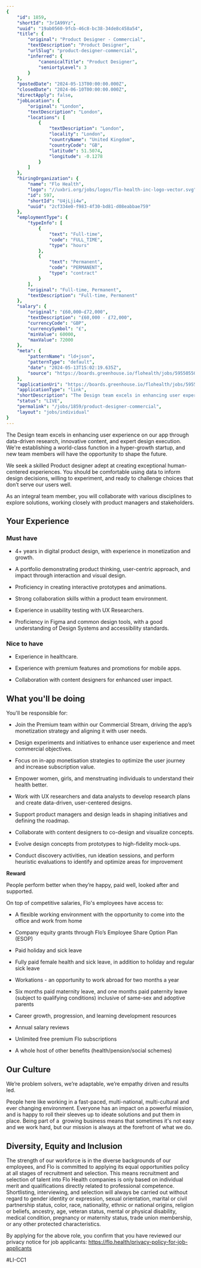 ```yaml
---
{
	"id": 1859,
	"shortId": "3rIA99Yz",
	"uuid": "19ab0560-9fcb-46c8-bc38-34de8c458a54",
	"title": {
		"original": "Product Designer - Commercial",
		"textDescription": "Product Designer",
		"urlSlug": "product-designer-commercial",
		"inferred": {
			"canonicalTitle": "Product Designer",
			"seniortyLevel": 3
		}
	},
	"postedDate": "2024-05-13T00:00:00.000Z",
	"closedDate": "2024-06-10T00:00:00.000Z",
	"directApply": false,
	"jobLocation": {
		"original": "London",
		"textDescription": "London",
		"locations": [
			{
				"textDescription": "London",
				"locality": "London",
				"countryName": "United Kingdom",
				"countryCode": "GB",
				"latitude": 51.5074,
				"longitude": -0.1278
			}
		]
	},
	"hiringOrganization": {
		"name": "Flo Health",
		"logo": "//uxbri.org/jobs/logos/flo-health-inc-logo-vector.svg",
		"id": 597,
		"shortId": "U4jLji4w",
		"uuid": "2cf334e0-f983-4f30-bd81-d08eabbae759"
	},
	"employmentType": {
		"typeInfo": [
			{
				"text": "Full-time",
				"code": "FULL_TIME",
				"type": "hours"
			},
			{
				"text": "Permanent",
				"code": "PERMANENT",
				"type": "contract"
			}
		],
		"original": "Full-time, Permanent",
		"textDescription": "Full-time, Permanent"
	},
	"salary": {
		"original": "£60,000—£72,000",
		"textDescription": "£60,000 - £72,000",
		"currencyCode": "GBP",
		"currencySymbol": "£",
		"minValue": 60000,
		"maxValue": 72000
	},
	"meta": {
		"patternName": "ld+json",
		"patternType": "default",
		"date": "2024-05-13T15:02:19.635Z",
		"source": "https://boards.greenhouse.io/flohealth/jobs/5955055003?gh_jid=5955055003"
	},
	"applicationUri": "https://boards.greenhouse.io/flohealth/jobs/5955055003?gh_jid=5955055003",
	"applicationType": "link",
	"shortDescription": "The Design team excels in enhancing user experience on our app through data-driven- research, innovative content, and expert design execution. We're' establishing a world-class- function in a",
	"status": "LIVE",
	"permalink": "/jobs/1859/product-designer-commercial",
	"layout": "jobs/individual"
}
---
```

<p>The Design team excels in enhancing user experience on our app through data-driven research, innovative content, and expert design execution. We're establishing a world-class function in a hyper-growth startup, and new team members will have the opportunity to shape the future.</p><p>We seek a skilled Product designer adept at creating exceptional human-centered experiences. You should be comfortable using data to inform design decisions, willing to experiment, and ready to challenge choices that don’t serve our users well.</p><p>As an integral team member, you will collaborate with various disciplines to explore solutions, working closely with product managers and stakeholders.</p><h2>Your Experience</h2><h3>Must have</h3><ul><li><p>4+ years in digital product design, with experience in monetization and growth.</p></li><li><p>A portfolio demonstrating product thinking, user-centric approach, and impact through interaction and visual design.</p></li><li><p>Proficiency in creating interactive prototypes and animations.</p></li><li><p>Strong collaboration skills within a product team environment.</p></li><li><p>Experience in usability testing with UX Researchers.</p></li><li><p>Proficiency in Figma and common design tools, with a good understanding of Design Systems and accessibility standards.</p></li></ul><h3>Nice to have</h3><ul><li><p>Experience in healthcare.</p></li><li><p>Experience with premium features and promotions for mobile apps.</p></li><li><p>Collaboration with content designers for enhanced user impact.</p></li></ul><h2>What you'll be doing</h2><p>You'll be responsible for:</p><ul><li><p>Join the Premium team within our Commercial Stream, driving the app’s monetization strategy and aligning it with user needs.</p></li><li><p>Design experiments and initiatives to enhance user experience and meet commercial objectives.</p></li><li><p>Focus on in-app monetisation strategies to optimize the user journey and increase subscription value.</p></li><li><p>Empower women, girls, and menstruating individuals to understand their health better.</p></li><li><p>Work with UX researchers and data analysts to develop research plans and create data-driven, user-centered designs.</p></li><li><p>Support product managers and design leads in shaping initiatives and defining the roadmap.</p></li><li><p>Collaborate with content designers to co-design and visualize concepts.</p></li><li><p>Evolve design concepts from prototypes to high-fidelity mock-ups.</p></li><li><p>Conduct discovery activities, run ideation sessions, and perform heuristic evaluations to identify and optimize areas for improvement</p></li></ul><p><strong>Reward</strong></p><p>People perform better when they’re happy, paid well, looked after and supported.&nbsp;</p><p>On top of competitive salaries, Flo's employees have access to:</p><ul><li><p>A flexible working environment with the opportunity to come into the office and work from home</p></li><li><p>Company equity grants through Flo’s Employee Share Option Plan (ESOP)</p></li><li><p>Paid holiday and sick leave&nbsp;</p></li><li><p>Fully paid female health and sick leave, in addition to holiday and regular sick leave<br></p></li><li><p>Workations - an opportunity to work abroad for two months a year</p></li><li><p>Six months paid maternity leave, and one months paid paternity leave (subject to qualifying conditions) inclusive of same-sex and adoptive parents</p></li><li><p>Career growth, progression, and learning development resources</p></li><li><p>Annual salary reviews</p></li><li><p>Unlimited free premium Flo subscriptions</p></li><li><p>A whole host of other benefits (health/pension/social schemes)</p></li></ul><h2>Our Culture</h2><p>We’re problem solvers, we’re adaptable, we’re empathy driven and results led.&nbsp;</p><p>People here like working in a fast-paced, multi-national, multi-cultural and ever changing environment. Everyone has an impact on a powerful mission, and is happy to roll their sleeves up to ideate solutions and put them in place. Being part of a&nbsp; growing business means that sometimes it's not easy and we work hard, but our mission is always at the forefront of what we do.&nbsp;</p><h2>Diversity, Equity and Inclusion</h2><p>The strength of our workforce is in the diverse backgrounds of our employees, and Flo is committed to applying its equal opportunities policy at all stages of recruitment and selection. This means recruitment and selection of talent into Flo Health companies is only based on individual merit and qualifications directly related to professional competence. Shortlisting, interviewing, and selection will always be carried out without regard to gender identity or expression, sexual orientation, marital or civil partnership status, color, race, nationality, ethnic or national origins, religion or beliefs, ancestry, age, veteran status, mental or physical disability, medical condition, pregnancy or maternity status, trade union membership, or any other protected characteristics.</p><p>By applying for the above role, you confirm that you have reviewed our privacy notice for job applicants: <a target="_blank" rel="noopener noreferrer nofollow" href="https://flo.health/privacy-policy-for-job-applicants">https://flo.health/privacy-policy-for-job-applicants</a>&nbsp;</p><p>#LI-CC1</p>
